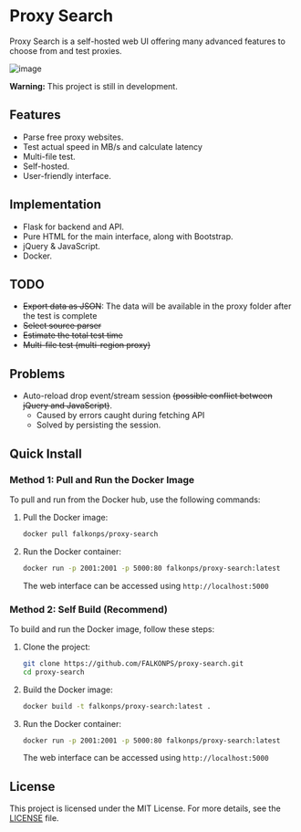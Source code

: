 # Proxy Search

Proxy Search is a self-hosted web UI offering many advanced features to choose from and test proxies.

![image](https://github.com/user-attachments/assets/d4f2050b-61ce-4a13-baba-4671f1d39777)

**Warning:** This project is still in development.

## Features

- Parse free proxy websites.
- Test actual speed in MB/s and calculate latency
- Multi-file test.
- Self-hosted.
- User-friendly interface.

## Implementation

- Flask for backend and API.
- Pure HTML for the main interface, along with Bootstrap.
- jQuery & JavaScript.
- Docker.

## TODO

- <s>Export data as JSON</s>: The data will be available in the proxy folder after the test is complete
- <s>Select source parser</s>
- <s>Estimate the total test time</s>
- <s>Multi-file test (multi-region proxy)</s>

## Problems

- Auto-reload drop event/stream session <s>(possible conflict between jQuery and JavaScript)</s>.
  - Caused by errors caught during fetching API
  - Solved by persisting the session.

## Quick Install

### Method 1: Pull and Run the Docker Image

To pull and run from the Docker hub, use the following commands:

1. Pull the Docker image:

   ```bash
   docker pull falkonps/proxy-search
   ```

2. Run the Docker container:

   ```bash
   docker run -p 2001:2001 -p 5000:80 falkonps/proxy-search:latest
   ```

   The web interface can be accessed using `http://localhost:5000`

### Method 2: Self Build (Recommend)

To build and run the Docker image, follow these steps:

1. Clone the project:

   ```bash
   git clone https://github.com/FALKONPS/proxy-search.git
   cd proxy-search
   ```

2. Build the Docker image:

   ```bash
   docker build -t falkonps/proxy-search:latest .
   ```

3. Run the Docker container:

   ```bash
   docker run -p 2001:2001 -p 5000:80 falkonps/proxy-search:latest
   ```

   The web interface can be accessed using `http://localhost:5000`

## License

This project is licensed under the MIT License. For more details, see the [LICENSE](LICENSE) file.
